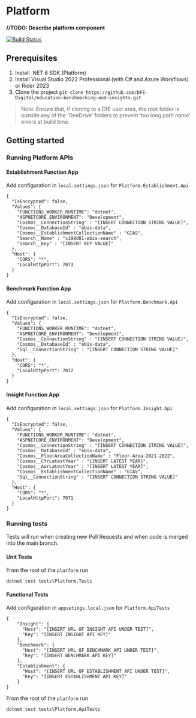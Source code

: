 # Platform

**//TODO: Describe platform component**

[![Build Status](https://dfe-ssp.visualstudio.com/s198-DfE-Benchmarking-service/_apis/build/status%2FDevelopment%2FPlatform?branchName=main)](https://dfe-ssp.visualstudio.com/s198-DfE-Benchmarking-service/_build/latest?definitionId=2865&branchName=main)

## Prerequisites
1. Install .NET 6 SDK (Platform)
2. Install Visual Studio 2022 Professional (with C# and Azure Workflows) or Rider 2023
3. Clone the project `git clone https://github.com/DFE-Digital/education-benchmarking-and-insights.git`

> Note: Ensure that, if cloning to a DfE user area, the root folder is outside any of the ‘OneDrive’ folders to prevent ‘too long path name’ errors at build time.



## Getting started

### Running Platform APIs

#### Establishment Function App
Add configuration in `local.settings.json` for `Platform.Establishment.Api`
```
{
  "IsEncrypted": false,
  "Values": {
    "FUNCTIONS_WORKER_RUNTIME": "dotnet",
    "ASPNETCORE_ENVIRONMENT": "Development",
    "Cosmos__ConnectionString" : "[INSERT CONNECTION STRING VALUE]",
    "Cosmos__DatabaseId" : "ebis-data",
    "Cosmos__EstablishmentCollectionName" : "GIAS",
    "Search__Name" : "s198d01-ebis-search",
    "Search__Key" : "[INSERT KEY VALUE]"
  },
  "Host": {
    "CORS": "*",
    "LocalHttpPort": 7073
  }
}
```

#### Benchmark Function App
Add configuration in `local.settings.json` for `Platform.Benchmark.Api`
```
{
  "IsEncrypted": false,
  "Values": {
    "FUNCTIONS_WORKER_RUNTIME": "dotnet",
    "ASPNETCORE_ENVIRONMENT": "Development",
    "Cosmos__ConnectionString" : "[INSERT CONNECTION STRING VALUE]",
    "Cosmos__DatabaseId" : "ebis-data",
    "Sql__ConnectionString" : "[INSERT CONNECTION STRING VALUE]"
  },
  "Host": {
    "CORS": "*",
    "LocalHttpPort": 7072
  }
}
```

#### Insight Function App
Add configuration in `local.settings.json` for `Platform.Insight.Api`
```
{
  "IsEncrypted": false,
  "Values": {
    "FUNCTIONS_WORKER_RUNTIME": "dotnet",
    "ASPNETCORE_ENVIRONMENT": "Development",
    "Cosmos__ConnectionString" : "[INSERT CONNECTION STRING VALUE]",
    "Cosmos__DatabaseId" : "ebis-data",
    "Cosmos__FloorAreaCollectionName" : "Floor-Area-2021-2022",
    "Cosmos__CfrLatestYear" : "[INSERT LATEST YEAR]",
    "Cosmos__AarLatestYear" : "[INSERT LATEST YEAR]",
    "Cosmos__EstablishmentCollectionName" : "GIAS",
    "Sql__ConnectionString" : "[INSERT CONNECTION STRING VALUE]"
  },
  "Host": {
    "CORS": "*",
    "LocalHttpPort": 7071
  }
}
```

### Running tests
Tests will run when creating new Pull Requests and when code is merged into the main branch.
#### Unit Tests
From the root of the `platform` run
```
dotnet test tests\Platform.Tests
```
#### Functional Tests
Add configuration in `appsetings.local.json` for `Platform.ApiTests`
```
{
    "Insight": {
      "Host": "[INSERT URL OF INSIGHT API UNDER TEST]",
      "Key": "[INSERT INSIGHT API KEY]"
    },
    "Benchmark": {
      "Host": "[INSERT URL OF BENCHMARK API UNDER TEST]",
      "Key": "[INSERT BENCHMARK API KEY]"
    },
    "Establishment": {
      "Host": "[INSERT URL OF ESTABLISHMENT API UNDER TEST]",
      "Key": "[INSERT ESTABLISHMENT API KEY]"
    }
}
```
From the root of the `platform` run
```
dotnet test tests\Platform.ApiTests
```